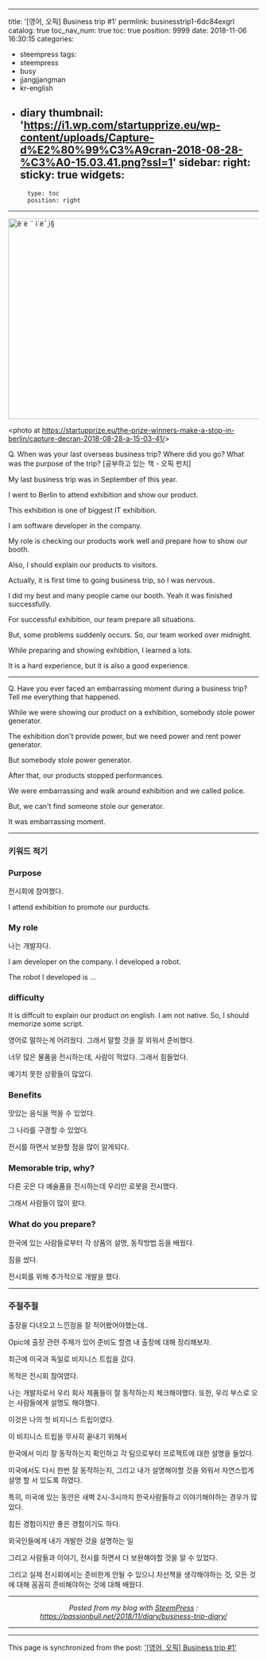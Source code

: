 
---
title: '[영어, 오픽] Business trip #1'
permlink: businesstrip1-6dc84exgrl
catalog: true
toc_nav_num: true
toc: true
position: 9999
date: 2018-11-06 16:30:15
categories:
- steempress
tags:
- steempress
- busy
- jjangjjangman
- kr-english
- diary
thumbnail: 'https://i1.wp.com/startupprize.eu/wp-content/uploads/Capture-d%E2%80%99%C3%A9cran-2018-08-28-%C3%A0-15.03.41.png?ssl=1'
sidebar:
    right:
        sticky: true
widgets:
    -
        type: toc
        position: right
---


<img class="" src="https://i1.wp.com/startupprize.eu/wp-content/uploads/Capture-d%E2%80%99%C3%A9cran-2018-08-28-%C3%A0-15.03.41.png?ssl=1" alt="ê´ë ¨ ì´ë¯¸ì§" width="605" height="404" /><br/>

&lt;photo at https://startupprize.eu/the-prize-winners-make-a-stop-in-berlin/capture-decran-2018-08-28-a-15-03-41/&gt;



Q. When was your last overseas business trip? Where did you go? What was the purpose of the trip?
 [공부하고 있는 책 - 오픽 펀치]

My last business trip was in September of this year.

I went to Berlin to attend exhibition and show our product.

This exhibition is one of biggest IT exhibition.

I am software developer in the company.

My role is checking our products work well and prepare how to show our booth.

Also, I should explain our products to visitors.

Actually, it is first time to going business trip, so I was nervous.

I did my best and many people came our booth. Yeah it was finished successfully.

For successful exhibition, our team prepare all situations.

But, some problems suddenly occurs. So, our team worked over midnight.

While preparing and showing exhibition, I learned a lots.

It is a hard experience, but it is also a good experience.

<hr />

Q. Have you ever faced an embarrassing moment during a business trip? Tell me everything that happened.

While we were showing our product on a exhibition, somebody stole power generator.

The exhibition don't provide power, but we need power and rent power generator.

But somebody stole power generator.

After that, our products stopped performances.

We were embarrassing and walk around exhibition and we called police.

But, we can't find someone stole our generator.

It was embarrassing moment.



<hr />

<h3>키워드 적기</h3>

<h3>Purpose</h3>
전시회에 참여했다.

I attend exhibition to promote our purducts.
<h3>My role</h3>
나는 개발자다.

I am developer on the company. I developed a robot.

The robot I developed is ...
<h3>difficulty</h3>
It is diffcult to explain our product on english. I am not native. So, I should memorize some script.

영어로 말하는게 어려웠다. 그래서 말할 것을 잘 외워서 준비했다.

너무 많은 물품을 전시하는데, 사람이 적었다. 그래서 힘들었다.

예기치 못한 상황들이 많았다.
<h3>Benefits</h3>
맛있는 음식을 먹을 수 있었다.

그 나라를 구경할 수 있었다.

전시를 하면서 보완할 점을 많이 알게되다.
<h3>Memorable trip, why?</h3>
다른 곳은 다 예술품을 전시하는데 우리만 로봇을 전시했다.

그래서 사람들이 많이 왔다.
<h3>What do you prepare?</h3>
한국에 있는 사람들로부터 각 상품의 설명, 동작방법 등을 배웠다.

짐을 쌌다.

전시회를 위해 추가적으로 개발을 했다.

<hr />

<h3>주절주절</h3>
출장을 다녀오고 느낀점을 잘 적어봤어야했는데..

Opic에 출장 관련 주제가 있어 준비도 할겸 내 출장에 대해 정리해보자.

최근에 미국과 독일로 비지니스 트립을 갔다.

목적은 전시회 참여였다.

나는 개발자로서 우리 회사 제품들이 잘 동작하는지 체크해야했다. 또한, 우리 부스로 오는 사람들에게 설명도 해야했다.

이것은 나의 첫 비지니스 트립이였다.

이 비지니스 트립을 무사히 끝내기 위해서

한국에서 미리 잘 동작하는지 확인하고 각 팀으로부터 프로젝트에 대한 설명을 들었다.

미국에서도 다시 한번 잘 동작하는지, 그리고 내가 설명해야할 것을 외워서 자연스럽게 설명 할 서 있도록 하였다.

특히, 미국에 있는 동안은 새벽 2시-3시까지 한국사람들하고 이야기해야하는 경우가 많았다.

힘든 경험이지만 좋은 경험이기도 하다.

외국인들에게 내가 개발한 것을 설명하는 일

그리고 사람들과 이야기, 전시를 하면서 더 보완해야할 것을 알 수 있었다.

그리고 실제 전시회에서는 준비한게 안될 수 있으니 차선책을 생각해야하는 것, 모든 것에 대해 꼼꼼히 준비해야하는 것에 대해 배웠다. <br /><center><hr/><em>Posted from my blog with <a href='https://wordpress.org/plugins/steempress/'>SteemPress</a> : https://passionbull.net/2018/11/diary/business-trip-diary/ </em><hr/></center> 

- - -

This page is synchronized from the post: ['[영어, 오픽] Business trip #1'](https://steemit.com/@jacobyu/businesstrip1-6dc84exgrl)
